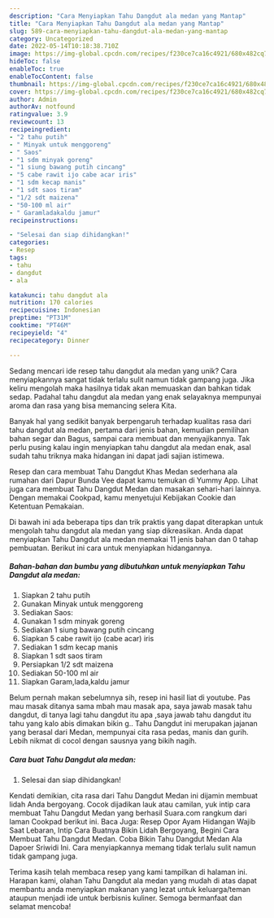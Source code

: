 ```yaml
---
description: "Cara Menyiapkan Tahu Dangdut ala medan yang Mantap"
title: "Cara Menyiapkan Tahu Dangdut ala medan yang Mantap"
slug: 589-cara-menyiapkan-tahu-dangdut-ala-medan-yang-mantap
category: Uncategorized
date: 2022-05-14T10:18:38.710Z
image: https://img-global.cpcdn.com/recipes/f230ce7ca16c4921/680x482cq70/tahu-dangdut-ala-medan-foto-resep-utama.jpg
hideToc: false
enableToc: true
enableTocContent: false
thumbnail: https://img-global.cpcdn.com/recipes/f230ce7ca16c4921/680x482cq70/tahu-dangdut-ala-medan-foto-resep-utama.jpg
cover: https://img-global.cpcdn.com/recipes/f230ce7ca16c4921/680x482cq70/tahu-dangdut-ala-medan-foto-resep-utama.jpg
author: Admin
authorAv: notfound
ratingvalue: 3.9
reviewcount: 13
recipeingredient:
- "2 tahu putih"
- " Minyak untuk menggoreng"
- " Saos"
- "1 sdm minyak goreng"
- "1 siung bawang putih cincang"
- "5 cabe rawit ijo cabe acar iris"
- "1 sdm kecap manis"
- "1 sdt saos tiram"
- "1/2 sdt maizena"
- "50-100 ml air"
- " Garamladakaldu jamur"
recipeinstructions:

- "Selesai dan siap dihidangkan!"
categories:
- Resep
tags:
- tahu
- dangdut
- ala

katakunci: tahu dangdut ala 
nutrition: 170 calories
recipecuisine: Indonesian
preptime: "PT31M"
cooktime: "PT46M"
recipeyield: "4"
recipecategory: Dinner

---
```





Sedang mencari ide resep tahu dangdut ala medan yang unik? Cara menyiapkannya sangat tidak terlalu sulit namun tidak gampang juga. Jika keliru mengolah maka hasilnya tidak akan memuaskan dan bahkan tidak sedap. Padahal tahu dangdut ala medan yang enak selayaknya mempunyai aroma dan rasa yang bisa memancing selera Kita.





Banyak hal yang sedikit banyak berpengaruh terhadap kualitas rasa dari tahu dangdut ala medan, pertama dari jenis bahan, kemudian pemilihan bahan segar dan Bagus, sampai cara membuat dan menyajikannya. Tak perlu pusing kalau ingin menyiapkan tahu dangdut ala medan enak,      asal sudah tahu triknya maka hidangan ini dapat jadi sajian istimewa.














Resep dan cara membuat Tahu Dangdut Khas Medan sederhana ala rumahan dari Dapur Bunda Vee dapat kamu temukan di Yummy App. Lihat juga cara membuat Tahu Dangdut Medan dan masakan sehari-hari lainnya. Dengan memakai Cookpad, kamu menyetujui Kebijakan Cookie dan Ketentuan Pemakaian.






Di bawah ini ada beberapa tips dan trik praktis yang dapat diterapkan untuk mengolah tahu dangdut ala medan yang siap dikreasikan. Anda dapat menyiapkan Tahu Dangdut ala medan memakai 11 jenis bahan dan 0 tahap pembuatan. Berikut ini cara untuk menyiapkan hidangannya.

<!--inarticleads1-->

##### Bahan-bahan dan bumbu yang dibutuhkan untuk menyiapkan Tahu Dangdut ala medan:

1. Siapkan 2 tahu putih
1. Gunakan  Minyak untuk menggoreng
1. Sediakan  Saos:
1. Gunakan 1 sdm minyak goreng
1. Sediakan 1 siung bawang putih cincang
1. Siapkan 5 cabe rawit ijo (cabe acar) iris
1. Sediakan 1 sdm kecap manis
1. Siapkan 1 sdt saos tiram
1. Persiapkan 1/2 sdt maizena
1. Sediakan 50-100 ml air
1. Siapkan  Garam,lada,kaldu jamur


Belum pernah makan sebelumnya sih, resep ini hasil liat di youtube. Pas mau masak ditanya sama mbah mau masak apa, saya jawab masak tahu dangdut, di tanya lagi tahu dangdut itu apa ,saya jawab tahu dangdut itu tahu yang kalo abis dimakan bikin g.. Tahu Dangdut ini merupakan jajanan yang berasal dari Medan, mempunyai cita rasa pedas, manis dan gurih. Lebih nikmat di cocol dengan sausnya yang bikih nagih. 

<!--inarticleads2-->

##### Cara buat Tahu Dangdut ala medan:


1. Selesai dan siap dihidangkan!

Kendati demikian, cita rasa dari Tahu Dangdut Medan ini dijamin membuat lidah Anda bergoyang. Cocok dijadikan lauk atau camilan, yuk intip cara membuat Tahu Dangdut Medan yang berhasil Suara.com rangkum dari laman Cookpad berikut ini. Baca Juga: Resep Opor Ayam Hidangan Wajib Saat Lebaran, Intip Cara Buatnya Bikin Lidah Bergoyang, Begini Cara Membuat Tahu Dangdut Medan. Coba Bikin Tahu Dangdut Medan Ala Dapoer Sriwidi Ini. Cara menyiapkannya memang tidak terlalu sulit namun tidak gampang juga. 

Terima kasih telah membaca resep yang kami tampilkan di halaman ini. Harapan kami, olahan Tahu Dangdut ala medan yang mudah di atas dapat membantu anda menyiapkan makanan yang lezat untuk keluarga/teman ataupun menjadi ide untuk berbisnis kuliner. Semoga bermanfaat dan selamat mencoba!
